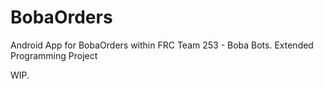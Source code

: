 # BobaOrders
Android App for BobaOrders within FRC Team 253 - Boba Bots. Extended Programming Project

WIP.
